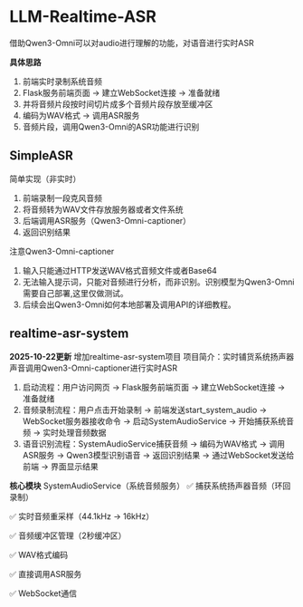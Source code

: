 # LLM-Realtime-ASR
借助Qwen3-Omni可以对audio进行理解的功能，对语音进行实时ASR

**具体思路**
1. 前端实时录制系统音频
2. Flask服务前端页面 → 建立WebSocket连接 → 准备就绪
3. 并将音频片段按时间切片成多个音频片段存放至缓冲区
4. 编码为WAV格式 → 调用ASR服务
5. 音频片段，调用Qwen3-Omni的ASR功能进行识别

## SimpleASR
简单实现（非实时）
1. 前端录制一段克风音频
2. 将音频转为WAV文件存放服务器或者文件系统
3. 后端调用ASR服务（Qwen3-Omni-captioner）
4. 返回识别结果

注意Qwen3-Omni-captioner 
1. 输入只能通过HTTP发送WAV格式音频文件或者Base64
2. 无法输入提示词，只能对音频进行分析，而非识别。识别模型为Qwen3-Omni需要自己部署,这里仅做测试。
3. 后续会出Qwen3-Omni如何本地部署及调用API的详细教程。

## realtime-asr-system
**2025-10-22更新**
增加realtime-asr-system项目
项目简介：实时铺货系统扬声器声音调用Qwen3-Omni-captioner进行实时ASR
1. 启动流程：用户访问网页 → Flask服务前端页面 → 建立WebSocket连接 → 准备就绪
2. 音频录制流程：用户点击开始录制 → 前端发送start_system_audio → WebSocket服务器接收命令 → 
启动SystemAudioService → 开始捕获系统音频 → 实时处理音频数据
3. 语音识别流程：SystemAudioService捕获音频 → 编码为WAV格式 → 调用ASR服务 → 
Qwen3模型识别语音 → 返回识别结果 → 通过WebSocket发送给前端 → 界面显示结果

**核心模块**
SystemAudioService（系统音频服务）
✅ 捕获系统扬声器音频（环回录制）

✅ 实时音频重采样（44.1kHz → 16kHz）

✅ 音频缓冲区管理（2秒缓冲区）

✅ WAV格式编码

✅ 直接调用ASR服务

✅ WebSocket通信





